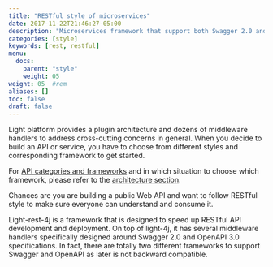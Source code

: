 ```yaml
---
title: "RESTful style of microservices"
date: 2017-11-22T21:46:27-05:00
description: "Microservices framework that support both Swagger 2.0 and OpenAPI 3.0 specifications"
categories: [style]
keywords: [rest, restful]
menu:
  docs:
    parent: "style"
    weight: 05
weight: 05	#rem
aliases: []
toc: false
draft: false
---
```



Light platform provides a plugin architecture and dozens of middleware handlers to address cross-cutting
concerns in general. When you decide to build an API or service, you have to choose from different 
styles and corresponding framework to get started.
 
For [API categories and frameworks][] and in which situation to choose which framework, please refer to 
the [architecture section][]. 
 
Chances are you are building a public Web API and want to follow RESTful style to make sure everyone
can understand and consume it. 

Light-rest-4j is a framework that is designed to speed up RESTful API development and deployment. On
top of light-4j, it has several middleware handlers specifically designed around Swagger 2.0 and OpenAPI 
3.0 specifications. In fact, there are totally two different frameworks to support Swagger and OpenAPI
as later is not backward compatible. 



[API categories and frameworks]: /architecture/category/
[architecture section]: /architecture/

